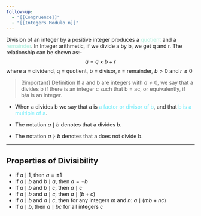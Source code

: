 ```yaml
---
follow-up:
  - "[[Congruence]]"
  - "[[Integers Modulo n]]"
---
```



Division of an integer by a positive integer produces a <span style="color:rgb(175, 238, 221)">quotient</span> and a <span style="color:rgb(175, 238, 221)">remainder</span>.
In Integer arithmetic, if we divide a by b, we get q and r. The relationship can be shown as:-
$$a = q\times b + r$$
where a = dividend, q = quotient, b = divisor, r = remainder, $b>0 \text{ and } r\geq 0$

>[!important] Definition
>If a and b are integers with $a\neq 0$, we say that a divides b if there is an integer c such that 
>b = ac, or equivalently, if b/a is an integer.

* When a divides b we say that a is <span style="color:rgb(103, 235, 250)">a factor or divisor of b</span>, and that <span style="color:rgb(103, 235, 250)">b is a multiple of a</span>.

* The notation $a \mid b$ denotes that a divides b. 
* The notation $a \nmid b$ denotes that a does not divide b.

---
## Properties of Divisibility

- If $a \mid 1$, then $a = \pm 1$
- If $a \mid b$ and $b \mid a$, then $a = \pm b$
- If $a \mid b$ and $b \mid c$, then $a \mid c$
- If $a \mid b$ and $a \mid c$, then $a \mid (b + c)$
- If $a \mid b$ and $a \mid c$, then for any integers $m$ and $n$: $a \mid (mb + nc)$
- If $a \mid b$, then $a \mid bc$ for all integers $c$
